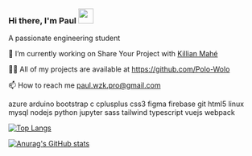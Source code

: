 ### Hi there, I'm Paul <img src="https://raw.githubusercontent.com/MartinHeinz/MartinHeinz/master/wave.gif" width="30px">

A passionate engineering student

🔭 I’m currently working on Share Your Project with [Killian Mahé](https://github.com/killian-mahe)

👨‍💻 All of my projects are available at https://github.com/Polo-Wolo

📫 How to reach me paul.wzk.pro@gmail.com

azure arduino bootstrap c cplusplus css3 figma firebase git html5 linux mysql nodejs python jupyter sass tailwind typescript vuejs webpack

[![Top Langs](https://github-readme-stats.vercel.app/api/top-langs/?username=Polo-Wolo)](https://github.com/Polo-Wolo/github-readme-stats)

[![Anurag's GitHub stats](https://github-readme-stats.vercel.app/api?username=Polo-Wolo)](https://github.com/Polo-Wolo/github-readme-stats)
